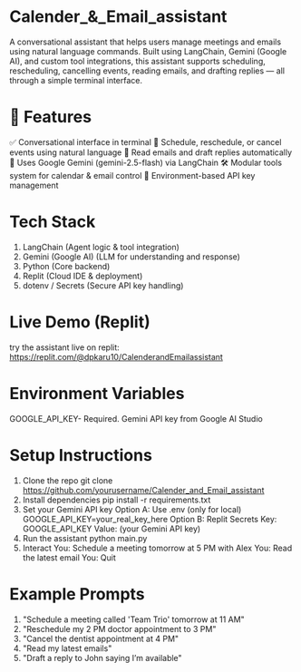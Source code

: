 # Calender_&_Email_assistant

A conversational assistant that helps users manage meetings and emails using natural language commands. Built using LangChain, Gemini (Google AI), and custom tool integrations, this assistant supports scheduling, rescheduling, cancelling events, reading emails, and drafting replies — all through a simple terminal interface.

# 🚀 Features
✅ Conversational interface in terminal
📅 Schedule, reschedule, or cancel events using natural language
📧 Read emails and draft replies automatically
🧠 Uses Google Gemini (gemini-2.5-flash) via LangChain
🛠 Modular tools system for calendar & email control
🔐 Environment-based API key management

# Tech Stack
1. LangChain (Agent logic & tool integration)
2. Gemini (Google AI)	(LLM for understanding and response)
3. Python	(Core backend)
4. Replit	(Cloud IDE & deployment)
5. dotenv / Secrets	(Secure API key handling)

# Live Demo (Replit)
try the assistant live on replit: 
https://replit.com/@dpkaru10/CalenderandEmailassistant

# Environment Variables
GOOGLE_API_KEY- Required. Gemini API key from Google AI Studio

# Setup Instructions
1. Clone the repo
   git clone https://github.com/yourusername/Calender_and_Email_assistant
2. Install dependencies
   pip install -r requirements.txt
3. Set your Gemini API key
   Option A: Use .env (only for local)
     GOOGLE_API_KEY=your_real_key_here
   Option B: Replit Secrets
     Key: GOOGLE_API_KEY
     Value: (your Gemini API key)
4. Run the assistant
   python main.py
5. Interact
   You: Schedule a meeting tomorrow at 5 PM with Alex
   You: Read the latest email
   You: Quit

# Example Prompts 
1. "Schedule a meeting called 'Team Trio' tomorrow at 11 AM"
2. "Reschedule my 2 PM doctor appointment to 3 PM"
3.  "Cancel the dentist appointment at 4 PM"
4.  "Read my latest emails"
5.  "Draft a reply to John saying I’m available"
